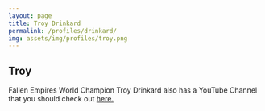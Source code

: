 ```yaml
---
layout: page
title: Troy Drinkard
permalink: /profiles/drinkard/
img: assets/img/profiles/troy.png
---
```


## Troy

Fallen Empires World Champion Troy Drinkard also has a YouTube Channel that you should check out <a href="https://www.youtube.com/@DrinkardBrews">here.</a>

